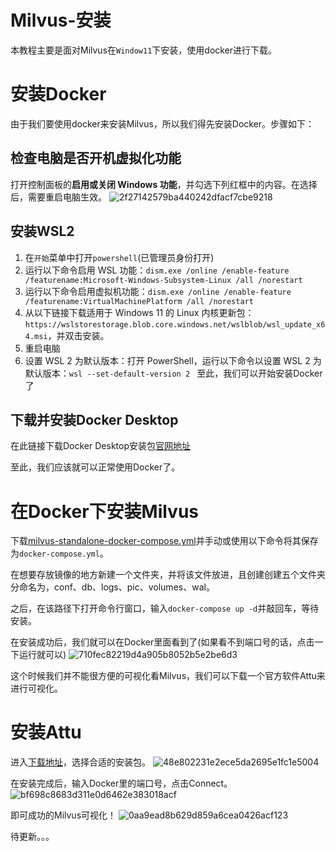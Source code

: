 # Milvus-安装
本教程主要是面对Milvus在`Window11`下安装，使用docker进行下载。

# 安装Docker
由于我们要使用docker来安装Milvus，所以我们得先安装Docker。步骤如下：

## 检查电脑是否开机虚拟化功能
打开控制面板的**启用或关闭 Windows 功能**，并勾选下列红框中的内容。在选择后，需要重启电脑生效。
![2f27142579ba440242dfacf7cbe9218](https://github.com/LuJH12/Milvus-/assets/78155731/cc407c5d-e446-46af-bae0-410489fe933d)

## 安装WSL2
1. 在`开始`菜单中打开`powershell`(已管理员身份打开)
2. 运行以下命令启用 WSL 功能：`dism.exe /online /enable-feature /featurename:Microsoft-Windows-Subsystem-Linux /all /norestart`
3. 运行以下命令启用虚拟机功能：`dism.exe /online /enable-feature /featurename:VirtualMachinePlatform /all /norestart`
4. 从以下链接下载适用于 Windows 11 的 Linux 内核更新包：`https://wslstorestorage.blob.core.windows.net/wslblob/wsl_update_x64.msi`，并双击安装。
5. 重启电脑
6. 设置 WSL 2 为默认版本：打开 PowerShell，运行以下命令以设置 WSL 2 为默认版本：`wsl --set-default-version 2 `
至此，我们可以开始安装Docker了

## 下载并安装Docker Desktop
在此链接下载Docker Desktop安装包[官网地址](https://www.docker.com/products/docker-desktop/)

至此，我们应该就可以正常使用Docker了。

# 在Docker下安装Milvus
下载[milvus-standalone-docker-compose.yml](https://github.com/milvus-io/milvus/releases/download/v2.0.2/milvus-standalone-docker-compose.yml)并手动或使用以下命令将其保存为`docker-compose.yml`。

在想要存放镜像的地方新建一个文件夹，并将该文件放进，且创建创建五个文件夹分命名为，conf、db、logs、pic、volumes、wal。

之后，在该路径下打开命令行窗口，输入`docker-compose up -d`并敲回车，等待安装。

在安装成功后，我们就可以在Docker里面看到了(如果看不到端口号的话，点击一下运行就可以)
![710fec82219d4a905b8052b5e2be6d3](https://github.com/LuJH12/Milvus-install-Window11/assets/78155731/3f2de8a3-541d-4efe-a5dd-e3da05d0dd49)

这个时候我们并不能很方便的可视化看Milvus，我们可以下载一个官方软件Attu来进行可视化。

# 安装Attu
进入[下载地址](https://github.com/zilliztech/attu/releases)，选择合适的安装包。
![48e802231e2ece5da2695e1fc1e5004](https://github.com/LuJH12/Milvus-install-Window11/assets/78155731/1567d7a3-e934-4cda-9569-2744019df932)

在安装完成后，输入Docker里的端口号，点击Connect。
![bf698c8683d311e0d6462e383018acf](https://github.com/LuJH12/Milvus-install-Window11/assets/78155731/5a7b4a98-cb4d-4229-920a-c8610260e0c0)

即可成功的Milvus可视化！
![0aa9ead8b629d859a6cea0426acf123](https://github.com/LuJH12/Milvus-install-Window11/assets/78155731/fc66a40a-07ed-4469-a5eb-c6b9a9995197)






待更新。。。
